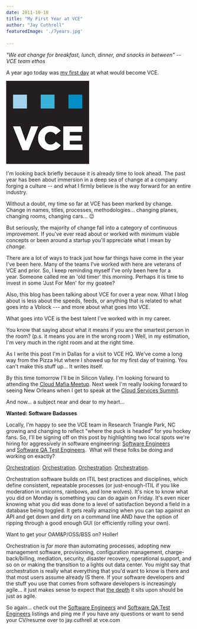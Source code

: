 ```yaml
---
date: 2011-10-18
title: "My First Year at VCE"
author: "Jay Cuthrell"
featuredImage: './7years.jpg'

---
```


_"We eat change for breakfast, lunch, dinner, and snacks in between" -- VCE team ethos_

A year ago today was [my first day](/private-clouds-ahead/) at what would become VCE.

!["VCE"](./vce.png)

I'm looking back briefly because it is already time to look ahead. The past year has been about immersion in a deep sea of change at a company forging a culture -- and what I firmly believe is the way forward for an entire industry.

Without a doubt, my time so far at VCE has been marked by change. Change in names, titles, processes, methodologies... changing planes, changing rooms, changing cars... :wink:

But seriously, the majority of change fall into a category of continuous improvement. If you've ever read about or worked with minimum viable concepts or been around a startup you'll appreciate what I mean by _change_.

There are a lot of ways to track just how far things have come in the year I've been here. Many of the teams I've worked with here are veterans of VCE and prior. So, I keep reminding myself I've only been here for a year. Someone called me an 'old timer' this morning. Perhaps it is time to invest in some 'Just For Men' for my goatee?

Also, this blog has been talking about VCE for over a year now. What I blog about is less about the speeds, feeds, or anything that is related to what goes into a Vblock --- and more about what goes into VCE.

What goes into VCE is the best talent I've worked with in my career.

You know that saying about what it means if you are the smartest person in the room? (p.s. it means you are in the wrong room ) Well, in my estimation, I'm very much in the right room and at the right time.

As I write this post I'm in Dallas for a visit to VCE HQ. We've come a long way from the Pizza Hut where I showed up for my first day of training. You can't make this stuff up... It writes itself.

By this time tomorrow I'll be in Silicon Valley. I'm looking forward to attending the [Cloud Mafia Meetup](http://plancast.com/p/7679/cloud-mafia-meetup). Next week I'm really looking forward to seeing New Orleans when I get to speak at the [Cloud Services Summit](http://cloudsummit2011.com/).

And now... a subject near and dear to my heart...

**Wanted: Software Badasses**

Locally, I'm happy to see the VCE team in Research Triangle Park, NC growing and changing to reflect "where the puck is headed" for you hockey fans. So, I'll be signing off on this post by highlighting two local spots we're hiring for aggressively in software engineering: [Software Engineers](http://www.linkedin.com/jobs?viewJob=&jobId=1470398) and [Software QA Test Engineers](http://www.linkedin.com/jobs?viewJob=&jobId=2055889).  What will these folks be doing and working on exactly?

[Orchestration](http://chucksblog.emc.com/chucks_blog/2011/10/doing-more-with-less-vce-vblocks-and-uim-.html). [Orchestration](http://virtualgeek.typepad.com/virtual_geek/2011/10/chads-world-episode-9-is-live-heritage-auctions-vmaxe-isilon-lightning-and-more.html). [Orchestration](http://blogs.cisco.com/datacenter/vblock-accelerating-the-journey-to-private-cloud/). [Orchestration](http://virtualgeek.typepad.com/virtual_geek/2011/10/emc-unified-infrastructure-manager-uim-v30hello-world.html).

Orchestration software builds on ITIL best practices and disciplines, which define consistent, repeatable processes (or just-enough-ITIL if you like moderation in unicorns, rainbows, and lone wolves). It's nice to know what you did on Monday is something you can do again on Friday. It's even nicer knowing what you did was done to a level of satisfaction beyond a field in a database being toggled. It gets really amazing when you can tap against an API and get down and dirty on a command line AND have the option of ripping through a good enough GUI (or efficiently rolling your own).

Want to get your OAM&P/OSS/BSS on? Holler!

Orchestration is _far more_ than automating processes, adopting new management software, provisioning, configuration management, charge-back/billing, mediation, security, disaster recovery, operational support, and so on or making the transition to a lights out data center. You might say that orchestration is really what everything that you'd want to know is there and that most users assume already IS there. If your software developers and the stuff you use that comes from software developers is increasingly agile... it just makes sense to expect that [the depth](https://plus.google.com/112218872649456413744/posts/dfydM2Cnepe) it sits upon should be just as agile.

So again... check out the [Software Engineers](http://www.linkedin.com/jobs?viewJob=&jobId=1470398) and [Software QA Test Engineers](http://www.linkedin.com/jobs?viewJob=&jobId=2055889) listings and ping me if you have any questions or want to send your CV/resume over to jay.cuthrell at vce.com
